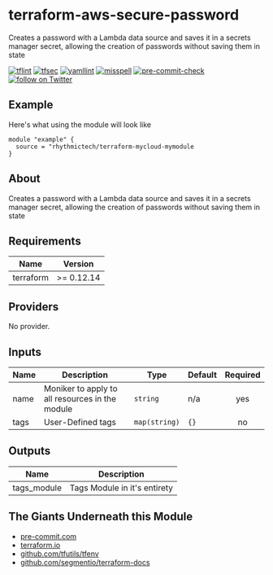 # terraform-aws-secure-password
Creates a password with a Lambda data source and saves it in a secrets manager secret, allowing the creation of passwords without saving them in state

[![tflint](https://github.com/rhythmictech/terraform-aws-secure-password/workflows/tflint/badge.svg?branch=main&event=push)](https://github.com/rhythmictech/terraform-aws-secure-password/actions?query=workflow%3Atflint+event%3Apush+branch%3Amain)
[![tfsec](https://github.com/rhythmictech/terraform-aws-secure-password/workflows/tfsec/badge.svg?branch=main&event=push)](https://github.com/rhythmictech/terraform-aws-secure-password/actions?query=workflow%3Atfsec+event%3Apush+branch%3Amain)
[![yamllint](https://github.com/rhythmictech/terraform-aws-secure-password/workflows/yamllint/badge.svg?branch=main&event=push)](https://github.com/rhythmictech/terraform-aws-secure-password/actions?query=workflow%3Ayamllint+event%3Apush+branch%3Amain)
[![misspell](https://github.com/rhythmictech/terraform-aws-secure-password/workflows/misspell/badge.svg?branch=main&event=push)](https://github.com/rhythmictech/terraform-aws-secure-password/actions?query=workflow%3Amisspell+event%3Apush+branch%3Amain)
[![pre-commit-check](https://github.com/rhythmictech/terraform-aws-secure-password/workflows/pre-commit-check/badge.svg?branch=main&event=push)](https://github.com/rhythmictech/terraform-aws-secure-password/actions?query=workflow%3Apre-commit-check+event%3Apush+branch%3Amain)
<a href="https://twitter.com/intent/follow?screen_name=RhythmicTech"><img src="https://img.shields.io/twitter/follow/RhythmicTech?style=social&logo=twitter" alt="follow on Twitter"></a>

## Example
Here's what using the module will look like
```hcl
module "example" {
  source = "rhythmictech/terraform-mycloud-mymodule
}
```

## About
Creates a password with a Lambda data source and saves it in a secrets manager secret, allowing the creation of passwords without saving them in state

<!-- BEGINNING OF PRE-COMMIT-TERRAFORM DOCS HOOK -->
## Requirements

| Name      | Version    |
|-----------|------------|
| terraform | >= 0.12.14 |

## Providers

No provider.

## Inputs

| Name | Description                                     | Type          | Default | Required |
|------|-------------------------------------------------|---------------|---------|:--------:|
| name | Moniker to apply to all resources in the module | `string`      | n/a     |   yes    |
| tags | User-Defined tags                               | `map(string)` | `{}`    |    no    |

## Outputs

| Name         | Description                  |
|--------------|------------------------------|
| tags\_module | Tags Module in it's entirety |

<!-- END OF PRE-COMMIT-TERRAFORM DOCS HOOK -->

## The Giants Underneath this Module
- [pre-commit.com](pre-commit.com)
- [terraform.io](terraform.io)
- [github.com/tfutils/tfenv](github.com/tfutils/tfenv)
- [github.com/segmentio/terraform-docs](github.com/segmentio/terraform-docs)
